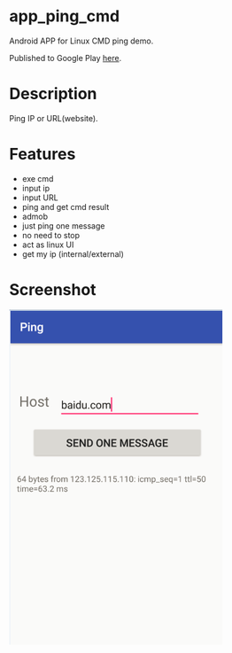 # app_ping_cmd
Android APP for Linux CMD ping demo.

Published to Google Play [here](https://play.google.com/store/apps/details?id=example.ybdesire.com.ping).


# Description 

Ping IP or URL(website).


# Features

* exe cmd
* input ip
* input URL
* ping and get cmd result
* admob
* just ping one message
* no need to stop
* act as linux UI
* get my ip (internal/external)


# Screenshot


![alt tag](screenshot.png)
